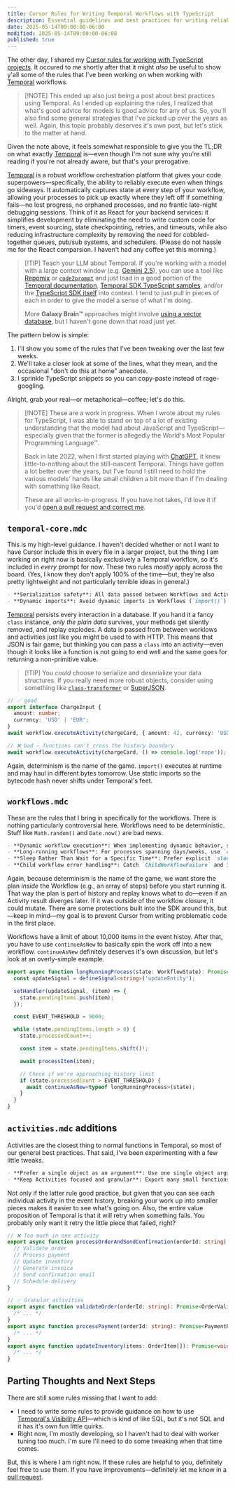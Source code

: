 ```yaml
---
title: Cursor Rules for Writing Temporal Workflows with TypeScript
description: Essential guidelines and best practices for writing reliable Temporal workflows in TypeScript, covering serialization, determinism, and workflow patterns.
date: 2025-05-14T09:00:00-06:00
modified: 2025-05-14T09:00:00-06:00
published: true
---
```


The other day, I shared my [Cursor rules for working with TypeScript projects](/cursor-rules-typescript). It occured to me shortly after that it might _also_ be useful to show y'all some of the rules that I've been working on when working with [Temporal](https://temporal.io) workflows.

> [!NOTE] This ended up also just being a post about best practices using Temporal.
> As I ended up explaining the rules, I realized that what's good advice for models is good advice for any of us. So, you'll also find some general strategies that I've picked up over the years as well. Again, this topic probably deserves it's own post, but let's stick to the matter at hand.

Given the note above, it feels somewhat responsible to give you the TL;DR on what exactly [Temporal](https://temporal.io) is—even though I'm not sure why you're still reading if you're not already aware, but that's your prerogative.

[Temporal](https://temporal.io) is a robust workflow orchestration platform that gives your code superpowers—specifically, the ability to reliably execute even when things go sideways. It automatically captures state at every step of your workflow, allowing your processes to pick up exactly where they left off if something fails—no lost progress, no orphaned processes, and no frantic late-night debugging sessions. Think of it as React for your backend services: it simplifies development by eliminating the need to write custom code for timers, event sourcing, state checkpointing, retries, and timeouts, while also reducing infrastructure complexity by removing the need for cobbled-together queues, pub/sub systems, and schedulers. (Please do not hassle me for the React comparsion. I haven't had any coffee yet this morning.)

> [!TIP] Teach your LLM about Temporal.
> If you're working with a model with a large context window (e.g. [Gemini 2.5](https://blog.google/technology/google-deepmind/gemini-model-thinking-updates-march-2025/)), you can use a tool like [Repomix](https://repomix.com/) or [`code2prompt`](https://github.com/mufeedvh/code2prompt) and just load in a good portion of the [Temporal documentation](https://github.com/temporalio/documentation), [Temporal SDK TypeScript samples](https://github.com/temporalio/samples-typescript), and/or the [TypeScript SDK itself](https://github.com/temporalio/sdk-typescript) into context. I tend to just pull in pieces of each in order to give the model a sense of what I'm doing.
>
> More **Galaxy Brain™** approaches might involve [using a vector database](./using-a-vector-database.md), but I haven't gone down that road just yet.

The pattern below is simple:

1. I'll show you some of the rules that I've been tweaking over the last few weeks.
2. We'll take a closer look at some of the lines, what they mean, and the occasional "don't do this at home" anecdote.
3. I sprinkle TypeScript snippets so you can copy-paste instead of rage-googling.

Alright, grab your real—or metaphorical—coffee; let's do this.

> [!NOTE] These are a work in progress.
> When I wrote about my rules for TypeScript, I was able to stand on top of a lot of existing understanding that the model had about JavaScript and TypeScript—especially given that the former is allegedly the World's Most Popular Programming Language™.
>
> Back in late 2022, when I first started playing with [ChatGPT](https://chatgpt.com), it knew little-to-nothing about the still-nascent Temporal. Things have gotten a lot better over the years, but I've found I still need to hold the various models' hands like small children a bit more than if I'm dealing with something like React.
>
> These are all works-in-progress. If you have hot takes, I'd love it if you'd [open a pull request and correct me](https://github.com/stevekinney/stevekinney.net).

## `temporal-core.mdc`

This is my high-level guidance. I haven't decided whether or not I want to have Cursor include this in every file in a larger project, but the thing I am working on right now is basically exclusively a Temporal workflow, so it's included in _every_ prompt for now. These two rules _mostly_ apply across the board. (Yes, I know they don't apply 100% of the time—but, they're also pretty lightweight and not particularly terrible ideas in general.)

```md
- **Serialization safety**: All data passed between Workflows and Activities must be serializable. Class instances, functions, and complex objects with methods will fail. Use plain objects and interfaces.
- **Dynamic imports**: Avoid dynamic imports in Workflows (`import()`) as they're non-deterministic. Use static imports for all dependencies.
```

[Temporal](https://temporal.io) persists every interaction in a database. If you hand it a fancy `class` instance, _only the plain data_ survives, your methods get silently removed, and replay explodes. A data is passed from between worklows and activities just like you might be used to with HTTP. This means that JSON is fair game, but thinking you can pass a `class` into an activity—even though it looks like a function is not going to end well and the same goes for returning a non-primitive value.

> [!TIP] You _could_ choose to serialize and deserialize your data structures.
> If you really need more robust objects, consider using something like [`class-transformer`](https://github.com/typestack/class-transformer) or [SuperJSON](https://github.com/flightcontrolhq/superjson).

```ts
// ✅ good
export interface ChargeInput {
  amount: number;
  currency: 'USD' | 'EUR';
}
await workflow.executeActivity(chargeCard, { amount: 42, currency: 'USD' });

// ❌ bad – functions can't cross the history boundary
await workflow.executeActivity(chargeCard, () => console.log('nope'));
```

Again, determinism is the name of the game. `import()` executes at runtime and may haul in different bytes tomorrow. Use static imports so the bytecode hash never shifts under Temporal's feet.

## `workflows.mdc`

These are the rules that I bring in specifically for the workflows. There is nothing particularly controversial here. Workflows need to be deterministic. Stuff like `Math.random()` and `Date.now()` are bad news.

```md
- **Dynamic workflow execution**: When implementing dynamic behavior, store the execution plan in workflow variables, not activity results, to ensure deterministic replays.
- **Long-running workflows**: For processes spanning days/weeks, use `continueAsNew` with the complete current state passed as an argument. Schedule `continueAsNew` calls based on event count rather than time intervals (aim for ~10K events). Re-register signal handlers immediately in the new execution to prevent missing signals. Always protect against event history explosion with a fallback pattern: `if (Workflow.historyLength > THRESHOLD) await continueAsNew(currentState)`.
- **Sleep Rather Than Wait for a Specific Time**: Prefer explicit `sleep` over absolute timestamps to avoid timezone issues, and implement early cancellation via signals.
- **Child workflow error handling**: Catch `ChildWorkflowFailure` and inspect `cause` to differentiate between workflow failures, cancellations, and timeouts.
```

Again, because determinism is the name of the game, we want store the plan _inside_ the Workflow (e.g., an array of steps) before you start running it. That way the plan is part of history and replay knows what to do—even if an Activity result diverges later. If it was outside of the workflow closure, it could mutate. There are some protections built into the SDK around this, but—keep in mind—my goal is to prevent Cursor from writing problematic code in the first place.

Workflows have a limit of about 10,000 items in the event histoy. After that, you have to use `continueAsNew` to basically spin the work off into a new workflow. `continueAsNew` definitely deserves it's own discussion, but let's look at an overly-simple example.

```ts
export async function longRunningProcess(state: WorkflowState): Promise<void> {
  const updateSignal = defineSignal<string>('updateEntity');

  setHandler(updateSignal, (item) => {
    state.pendingItems.push(item);
  });

  const EVENT_THRESHOLD = 9000;

  while (state.pendingItems.length > 0) {
    state.processedCount++;

    const item = state.pendingItems.shift()!;

    await processItem(item);

    // Check if we're approaching history limit
    if (state.processedCount > EVENT_THRESHOLD) {
      await continueAsNew<typeof longRunningProcess>(state);
    }
  }
}
```

## `activities.mdc` additions

Activities are the closest thing to normal functions in Temporal, so most of our general best practices. That said, I've been experimenting with a few little tweaks.

```md
- **Prefer a single object as an argument**: Use one single object argument over multiple arguments.
- **Keep Activities focused and granular**: Export many small functions that each handle a small piece instead of larger functions with multiple steps.
```

Not only if the latter rule good practice, but given that you can see each individual activity in the event history, breaking your work up into smaller pieces makes it easier to see what's going on. Also, the entire value proposition of Temporal is that it will retry when something fails. You probably only want it retry the little piece that failed, right?

```ts
// ❌ Too much in one activity
export async function processOrderAndSendConfirmation(orderId: string): Promise<void> {
  // Validate order
  // Process payment
  // Update inventory
  // Generate invoice
  // Send confirmation email
  // Schedule delivery
}

// ✅ Granular activities
export async function validateOrder(orderId: string): Promise<OrderValidationResult> {
  /* ... */
}
export async function processPayment(orderId: string): Promise<PaymentResult> {
  /* ... */
}
export async function updateInventory(items: OrderItem[]): Promise<void> {
  /* ... */
}
```

## Parting Thoughts and Next Steps

There are still some rules missing that I want to add:

- I need to write some rules to provide guidance on how to use [Temporal's Visibility API](https://docs.temporal.io/visibility)—which is kind of like SQL, but it's not SQL and it has it's own fun little quirks.
- Right now, I'm mostly developing, so I haven't had to deal with worker tuning too much. I'm sure I'll need to do some tweaking when that time comes.

But, this is where I am right now. If these rules are helpful to you, definitely feel free to use them. If you have improvements—definitely let me know in a [pull request](https://github.com/stevekinney/stevekinney.net).
